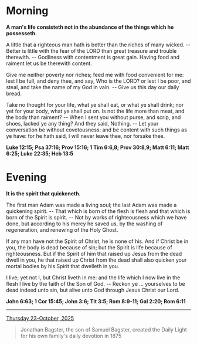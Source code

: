 # Morning

**A man's life consisteth not in the abundance of the things which he possesseth.**
 
A little that a righteous man hath is better than the riches of many wicked. -- Better is little with the fear of the LORD than great treasure and trouble therewith. -- Godliness with contentment is great gain. Having food and raiment let us be therewith content.
 
Give me neither poverty nor riches; feed me with food convenient for me: lest I be full, and deny thee, and say, Who is the LORD? or lest I be poor, and steal, and take the name of my God in vain. -- Give us this day our daily bread.
 
Take no thought for your life, what ye shall eat, or what ye shall drink; nor yet for your body, what ye shall put on. Is not the life more than meat, and the body than raiment? -- When I sent you without purse, and scrip, and shoes, lacked ye any thing? And they said, Nothing. -- Let your conversation be without covetousness: and be content with such things as ye have: for he hath said, I will never leave thee, nor forsake thee.  

**Luke 12:15; Psa 37:16; Prov 15:16; 1 Tim 6:6,8; Prov 30:8,9; Matt 6:11; Matt 6:25; Luke 22:35; Heb 13:5**

# Evening

**It is the spirit that quickeneth.**
 
The first man Adam was made a living soul; the last Adam was made a quickening spirit. -- That which is born of the flesh is flesh and that which is born of the Spirit is spirit. -- Not by works of righteousness which we have done, but according to his mercy he saved us, by the washing of regeneration, and renewing of the Holy Ghost.
 
If any man have not the Spirit of Christ, he is none of his. And if Christ be in you, the body is dead because of sin; but the Spirit is life because of righteousness. But if the Spirit of him that raised up Jesus from the dead dwell in you, he that raised up Christ from the dead shall also quicken your mortal bodies by his Spirit that dwelleth in you.
 
I live; yet not I, but Christ liveth in me: and the life which I now live in the flesh I live by the faith of the Son of God. -- Reckon ye ... yourselves to be dead indeed unto sin, but alive unto God through Jesus Christ our Lord.  

**John 6:63; 1 Cor 15:45; John 3:6; Tit 3:5; Rom 8:9-11; Gal 2:20; Rom 6:11**

---

[Thursday 23-October, 2025](https://t.me/s/daily_light)

> Jonathan Bagster, the son of Samuel Bagster, created the Daily Light for his own family's daily devotion in 1875


